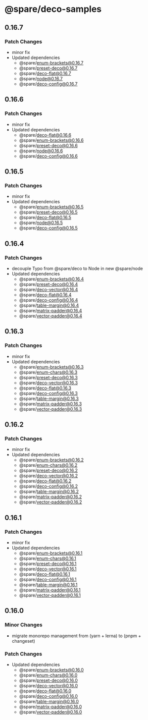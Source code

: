 # @spare/deco-samples

## 0.16.7

### Patch Changes

- minor fix
- Updated dependencies
  - @spare/enum-brackets@0.16.7
  - @spare/preset-deco@0.16.7
  - @spare/deco-flat@0.16.7
  - @spare/node@0.16.7
  - @spare/deco-config@0.16.7

## 0.16.6

### Patch Changes

- minor fix
- Updated dependencies
  - @spare/deco-flat@0.16.6
  - @spare/enum-brackets@0.16.6
  - @spare/preset-deco@0.16.6
  - @spare/node@0.16.6
  - @spare/deco-config@0.16.6

## 0.16.5

### Patch Changes

- minor fix
- Updated dependencies
  - @spare/enum-brackets@0.16.5
  - @spare/preset-deco@0.16.5
  - @spare/deco-flat@0.16.5
  - @spare/node@0.16.5
  - @spare/deco-config@0.16.5

## 0.16.4

### Patch Changes

- decouple Typo from @spare/deco to Node in new @spare/node
- Updated dependencies
  - @spare/enum-brackets@0.16.4
  - @spare/preset-deco@0.16.4
  - @spare/deco-vector@0.16.4
  - @spare/deco-flat@0.16.4
  - @spare/deco-config@0.16.4
  - @spare/table-margin@0.16.4
  - @spare/matrix-padder@0.16.4
  - @spare/vector-padder@0.16.4

## 0.16.3

### Patch Changes

- minor fix
- Updated dependencies
  - @spare/enum-brackets@0.16.3
  - @spare/enum-chars@0.16.3
  - @spare/preset-deco@0.16.3
  - @spare/deco-vector@0.16.3
  - @spare/deco-flat@0.16.3
  - @spare/deco-config@0.16.3
  - @spare/table-margin@0.16.3
  - @spare/matrix-padder@0.16.3
  - @spare/vector-padder@0.16.3

## 0.16.2

### Patch Changes

- minor fix
- Updated dependencies
  - @spare/enum-brackets@0.16.2
  - @spare/enum-chars@0.16.2
  - @spare/preset-deco@0.16.2
  - @spare/deco-vector@0.16.2
  - @spare/deco-flat@0.16.2
  - @spare/deco-config@0.16.2
  - @spare/table-margin@0.16.2
  - @spare/matrix-padder@0.16.2
  - @spare/vector-padder@0.16.2

## 0.16.1

### Patch Changes

- minor fix
- Updated dependencies
  - @spare/enum-brackets@0.16.1
  - @spare/enum-chars@0.16.1
  - @spare/preset-deco@0.16.1
  - @spare/deco-vector@0.16.1
  - @spare/deco-flat@0.16.1
  - @spare/deco-config@0.16.1
  - @spare/table-margin@0.16.1
  - @spare/matrix-padder@0.16.1
  - @spare/vector-padder@0.16.1

## 0.16.0

### Minor Changes

- migrate monorepo management from (yarn + lerna) to (pnpm + changeset)

### Patch Changes

- Updated dependencies
  - @spare/enum-brackets@0.16.0
  - @spare/enum-chars@0.16.0
  - @spare/preset-deco@0.16.0
  - @spare/deco-vector@0.16.0
  - @spare/deco-flat@0.16.0
  - @spare/deco-config@0.16.0
  - @spare/table-margin@0.16.0
  - @spare/matrix-padder@0.16.0
  - @spare/vector-padder@0.16.0
